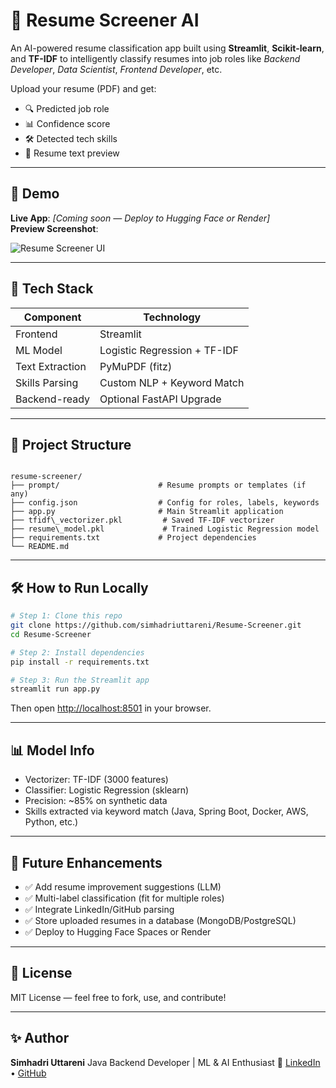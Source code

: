 
# 📄 Resume Screener AI

An AI-powered resume classification app built using **Streamlit**, **Scikit-learn**, and **TF-IDF** to intelligently classify resumes into job roles like *Backend Developer*, *Data Scientist*, *Frontend Developer*, etc.

Upload your resume (PDF) and get:
- 🔍 Predicted job role
- 📊 Confidence score
- 🛠️ Detected tech skills
- 🧠 Resume text preview

---

## 🚀 Demo

**Live App**: _[Coming soon — Deploy to Hugging Face or Render]_  
**Preview Screenshot**:

![Resume Screener UI](preview.png) <!-- Optional image -->

---

## 🧠 Tech Stack

| Component      | Technology                |
|----------------|---------------------------|
| Frontend       | Streamlit                 |
| ML Model       | Logistic Regression + TF-IDF |
| Text Extraction| PyMuPDF (fitz)            |
| Skills Parsing | Custom NLP + Keyword Match |
| Backend-ready  | Optional FastAPI Upgrade  |

---

## 📂 Project Structure

```

resume-screener/
├── prompt/                      # Resume prompts or templates (if any)
├── config.json                  # Config for roles, labels, keywords
├── app.py                       # Main Streamlit application
├── tfidf\_vectorizer.pkl         # Saved TF-IDF vectorizer
├── resume\_model.pkl             # Trained Logistic Regression model
├── requirements.txt             # Project dependencies
└── README.md

````

---

## 🛠️ How to Run Locally

```bash
# Step 1: Clone this repo
git clone https://github.com/simhadriuttareni/Resume-Screener.git
cd Resume-Screener

# Step 2: Install dependencies
pip install -r requirements.txt

# Step 3: Run the Streamlit app
streamlit run app.py
````

Then open [http://localhost:8501](http://localhost:8501) in your browser.

---

## 📊 Model Info

* Vectorizer: TF-IDF (3000 features)
* Classifier: Logistic Regression (sklearn)
* Precision: \~85% on synthetic data
* Skills extracted via keyword match (Java, Spring Boot, Docker, AWS, Python, etc.)

---

## 🔮 Future Enhancements

* ✅ Add resume improvement suggestions (LLM)
* ✅ Multi-label classification (fit for multiple roles)
* ✅ Integrate LinkedIn/GitHub parsing
* ✅ Store uploaded resumes in a database (MongoDB/PostgreSQL)
* ✅ Deploy to Hugging Face Spaces or Render

---

## 📄 License

MIT License — feel free to fork, use, and contribute!

---

## ✨ Author

**Simhadri Uttareni**
Java Backend Developer | ML & AI Enthusiast
🔗 [LinkedIn](https://www.linkedin.com/in/simhadri-uttareni) • [GitHub](https://github.com/simhadriuttareni)

